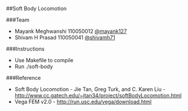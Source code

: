 ##Soft Body Locomotion

###Team

- Mayank Meghwanshi 110050012 [@mayank127](https://www.github.com/mayank127)
- Shivam H Prasad 110050041 [@shivamh71](https://www.github.com/shivamh71)

###Instructions
    
- Use Makefile to compile
- Run ./soft-body
    


###Reference
- Soft Body Locomotion - Jie Tan, Greg Turk, and C. Karen Liu - http://www.cc.gatech.edu/~jtan34/project/softBodyLocomotion.html
- Vega FEM v2.0 - http://run.usc.edu/vega/download.html
